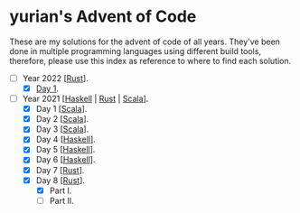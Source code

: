 # yurian's Advent of Code 

These are my solutions for the advent of code of all years. They've been done in multiple programming languages using different build tools, therefore, please use this index as reference to where to find each solution.

- [ ] Year 2022 [[Rust](rust/year22/)].
  - [x] [Day 1](rust/year22/day01/).
- [ ] Year 2021 [[Haskell](haskell/src/Year2021/) | [Rust](rust/year21/) | [Scala](scala/src/main/scala/dev/yurianx/year2021/)].
  - [x] Day 1 [[Scala](scala/src/main/scala/solutions/y21/Day01.scala)].
  - [x] Day 2 [[Scala](scala/src/main/scala/solutions/y21/Day02.scala)].
  - [x] Day 3 [[Scala](scala/src/main/scala/solutions/y21/Day03.scala)].
  - [x] Day 4 [[Haskell](haskell/src/Year2021/Day04.hs)].
  - [x] Day 5 [[Haskell](haskell/src/Year2021/Day05.hs)].
  - [x] Day 6 [[Haskell](haskell/src/Year2021/Day06.hs)].
  - [x] Day 7 [[Rust](rust/year21/day07/)].
  - [x] Day 8 [[Rust](rust/year21/day08/)].
    - [x] Part I.
    - [ ] Part II.